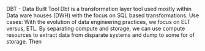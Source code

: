 DBT - Data Built Tool
Dbt is a transformation layer tool used mostly within Data ware houses (DWH)
with the focus on SQL based transformations.
Use cases: With the evolution of data engineering practices, we focus on ELT versus,
ETL. By separating compute and storage, we can use compute 
resources to extract data from disparate systems and dump to some for of storage.
Then 